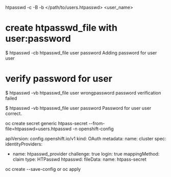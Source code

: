 htpasswd -c -B -b </path/to/users.htpasswd> <user_name> <password>

# create htpasswd_file with user:password
$ htpasswd -cb htpasswd_file user password
Adding password for user user

# verify password for user
$ htpasswd -vb htpasswd_file user wrongpassword
password verification failed

$ htpasswd -vb htpasswd_file user password
Password for user user correct.

oc create secret generic htpass-secret --from-file=htpasswd=users.htpasswd -n openshift-config

apiVersion: config.openshift.io/v1
kind: OAuth
metadata:
  name: cluster
spec:
  identityProviders:
  - name: htpasswd_provider
    challenge: true
    login: true
    mappingMethod: claim
    type: HTPasswd
    htpasswd:
      fileData:
        name: htpass-secret

oc create --save-config or oc apply
